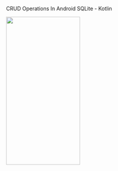 CRUD Operations In Android SQLite - Kotlin

<img src="https://user-images.githubusercontent.com/16043212/99874991-fd429f00-2c11-11eb-90f4-727003bb8d79.png" width="200" height="400" />
